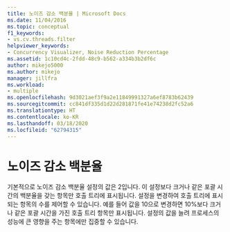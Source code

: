```yaml
---
title: 노이즈 감소 백분율 | Microsoft Docs
ms.date: 11/04/2016
ms.topic: conceptual
f1_keywords:
- vs.cv.threads.filter
helpviewer_keywords:
- Concurrency Visualizer, Noise Reduction Percentage
ms.assetid: 1c10cd4c-2fdd-48c9-b562-a334b3b2df6c
author: mikejo5000
ms.author: mikejo
manager: jillfra
ms.workload:
- multiple
ms.openlocfilehash: 9d3021aef3f9a2e11849991327a6ef8783b62439
ms.sourcegitcommit: cc841df335d1d22d281871fe41e74238d2fc52a6
ms.translationtype: HT
ms.contentlocale: ko-KR
ms.lasthandoff: 03/18/2020
ms.locfileid: "62794315"
---
```

# <a name="noise-reduction-percentage"></a>노이즈 감소 백분율
기본적으로 노이즈 감소 백분율 설정의 값은 2입니다. 이 설정보다 크거나 같은 포괄 시간의 백분율을 갖는 항목만 호출 트리에 표시됩니다. 설정을 변경하여 호출 트리에 표시되는 항목의 수를 제어할 수 있습니다. 예를 들어 값을 10으로 변경하면 10%보다 크거나 같은 포괄 시간을 가진 호출 트리 항목만 표시됩니다. 설정의 값을 늘려 프로세스의 성능에 큰 영향을 주는 항목에만 집중할 수 있습니다.